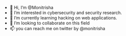 - 👋 Hi, I’m @Monitrisha
- 👀 I’m interested in cybersecurity and security research.
- 🌱 I’m currently learning hacking on web applications.
- 💞️ I’m looking to collaborate on this field
- 📫 you can reach me on twitter by @monitrisha

<!---
Monitrisha/Monitrisha is a ✨ special ✨ repository because its `README.md` (this file) appears on your GitHub profile.
You can click the Preview link to take a look at your changes.
--->
